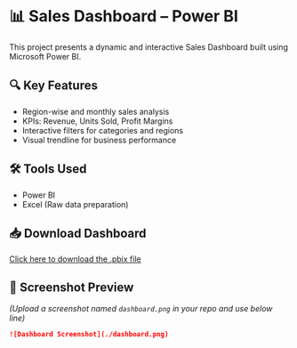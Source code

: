 # 📊 Sales Dashboard – Power BI

This project presents a dynamic and interactive Sales Dashboard built using Microsoft Power BI.

## 🔍 Key Features
- Region-wise and monthly sales analysis
- KPIs: Revenue, Units Sold, Profit Margins
- Interactive filters for categories and regions
- Visual trendline for business performance

## 🛠 Tools Used
- Power BI
- Excel (Raw data preparation)

## 📥 Download Dashboard
[Click here to download the .pbix file](https://drive.google.com/uc?export=download&id=170VR4ABNIC9z6PY6fgJUuoS3eAQku2to)

## 📸 Screenshot Preview
*(Upload a screenshot named `dashboard.png` in your repo and use below line)*

```md
![Dashboard Screenshot](./dashboard.png)
